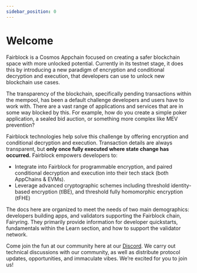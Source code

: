 ```yaml
---
sidebar_position: 0
---
```


<!-- Changes to be made:
- Rename this section to Welcome instead of Intro
- Outline clear vision statement & how Fairblock technologies unlocks new paradigms in blockchain ecosystem. List some key examples & key gotchas (what it is vs what it isn't).
- MVP on buttons, add links to learn and build sections.
- Move old content from this page to new "Learn" section at the start. -->

# Welcome

<!-- Need input from high-level team as this is an important page for introducing people to project. -->

<!-- Vision statement and what it does -->
Fairblock is a Cosmos Appchain focused on creating a safer blockchain space with more unlocked potential. Currently in its testnet stage, it does this by introducing a new paradigm of encryption and conditional decryption and execution, that developers can use to unlock new blockchain use cases.

<!-- The key thing it unlocks. TODO - Perhaps we need a schematic here actually simply showing apps integrating with Fairyring / Fairblock to encrypt and decrypt -->
The transparency of the blockchain, specifically pending transactions within the mempool, has been a default challenge developers and users have to work with. There are a vast range of applications and services that are in some way blocked by this. For example, how do you create a simple poker application, a sealed bid auction, or something more complex like MEV prevention? 

Fairblock technologies help solve this challenge by offering encryption and conditional decryption and execution. Transaction details are always transparent, but **only once fully executed where state change has occurred.** Fairblock empowers developers to:

- Integrate into Fairblock for programmable encryption, and paired conditional decryption and execution into their tech stack (both AppChains & EVMs).
- Leverage advanced cryptographic schemes including threshold identity-based encryption (tIBE), and threshold fully homomorphic encryption (tFHE)

The docs here are organized to meet the needs of two main demographics: developers building apps, and validators supporting the Fairblock chain, Fairyring. They primarily provide information for developer quickstarts, fundamentals within the Learn section, and how to support the validator network. 

Come join the fun at our community here at our [Discord](https://discord.gg/8zFvUJrz3z). We carry out technical discussions with our community, as well as distribute protocol updates, opportunities, and immaculate vibes. We’re excited for you to join us!